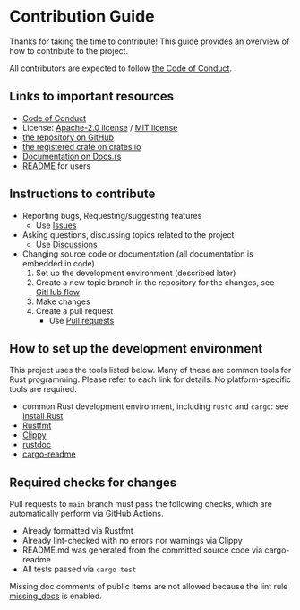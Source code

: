 # Contribution Guide

Thanks for taking the time to contribute!  This guide provides an overview of
how to contribute to the project.

All contributors are expected to follow [the Code of Conduct](CODE_OF_CONDUCT.md).

## Links to important resources

- [Code of Conduct](CODE_OF_CONDUCT.md)
- License: [Apache-2.0 license](LICENSE-APACHE) / [MIT license](LICENSE-MIT)
- [the repository on GitHub](https://github.com/masaki-wk/life-backend)
- [the registered crate on crates.io](https://crates.io/crates/life-backend)
- [Documentation on Docs.rs](https://docs.rs/life-backend/latest/life_backend/)
- [README](README.md) for users

## Instructions to contribute

- Reporting bugs, Requesting/suggesting features
  - Use [Issues](https://github.com/masaki-wk/life-backend/issues)
- Asking questions, discussing topics related to the project
  - Use [Discussions](https://github.com/masaki-wk/life-backend/discussions)
- Changing source code or documentation (all documentation is embedded in code)
  1. Set up the development environment (described later)
  2. Create a new topic branch in the repository for the changes, see
     [GitHub flow](https://docs.github.com/en/get-started/quickstart/github-flow)
  3. Make changes
  4. Create a pull request
     - Use [Pull requests](https://github.com/masaki-wk/life-backend/pulls)

## How to set up the development environment

This project uses the tools listed below.  Many of these are common tools for
Rust programming.  Please refer to each link for details.  No platform-specific
tools are required.

- common Rust development environment, including `rustc` and `cargo`:
  see [Install Rust](https://www.rust-lang.org/tools/install)
- [Rustfmt](https://rust-lang.github.io/rustfmt/)
- [Clippy](https://doc.rust-lang.org/clippy/)
- [rustdoc](https://doc.rust-lang.org/rustdoc/)
- [cargo-readme](https://crates.io/crates/cargo-readme/)

## Required checks for changes

Pull requests to `main` branch must pass the following checks, which are
automatically perform via GitHub Actions.

- Already formatted via Rustfmt
- Already lint-checked with no errors nor warnings via Clippy
- README.md was generated from the committed source code via cargo-readme
- All tests passed via `cargo test`

Missing doc comments of public items are not allowed because the lint rule
[missing_docs](https://doc.rust-lang.org/rustdoc/lints.html#missing_docs) is
enabled.
